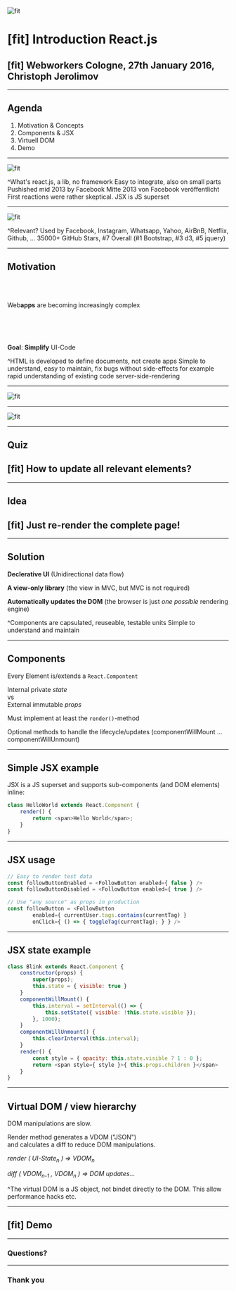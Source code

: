 ![fit](./react-logo-1000-transparent.png)

# [fit] Introduction **React.js**

## [fit] Webworkers Cologne, 27th January 2016, Christoph Jerolimov

---

## **Agenda**

1. Motivation & Concepts
2. Components & JSX
3. Virtuell DOM
4. Demo

---

![fit](./react-website.png)

^What's react.js, a lib, no framework
Easy to integrate, also on small parts
Pushished mid 2013 by Facebook
Mitte 2013 von Facebook veröffentlicht
First reactions were rather skeptical.
JSX is JS superset

---

![fit](./react-hype.jpg)

^Relevant?
Used by Facebook, Instagram, Whatsapp, Yahoo, AirBnB, Netflix, Github, ...
35000+ GitHub Stars, #7 Overall (#1 Bootstrap, #3 d3, #5 jquery)

---

## **Motivation**

<br/><br/>

Web**apps** are becoming increasingly complex

<br/><br/><br/>

**Goal**: **Simplify** UI-Code

^HTML is developed to define documents, not create apps
Simple to understand, easy to maintain, fix bugs without side-effects for example
rapid understanding of existing code
server-side-rendering

---

![fit](./davis-prismatic-example-01-before-cropped.png)

---

![fit](./davis-prismatic-example-02-after-cropped.png)

---

## **Quiz**

## [fit] How to update all relevant elements?

---

## **Idea**

## [fit] Just re-render the complete page!

---

## **Solution**

**Declerative UI**
(Unidirectional data flow)

**A view-only library**
(the view in MVC, but MVC is not required)

**Automatically updates the DOM**
(the browser is just *one possible* rendering engine)

^Components are capsulated, reuseable, testable units
Simple to understand and maintain

---

## **Components**

Every Element is/extends a `React.Compontent`

Internal private *state*<br/>vs<br/>External immutable *props*

Must implement at least the `render()`-method

Optional methods to handle the lifecycle/updates
(componentWillMount ... componentWillUnmount)

---

## **Simple JSX example**

JSX is a JS superset and supports sub-components (and DOM elements) inline:
<br/>

```javascript
class HelloWorld extends React.Component {
	render() {
		return <span>Hello World</span>;
	}
}
```

---

## **JSX usage**

```js
// Easy to render test data
const followButtonEnabled = <FollowButton enabled={ false } />
const followButtonDisabled = <FollowButton enabled={ true } />

// Use "any source" as props in production
const followButton = <FollowButton
		enabled={ currentUser.tags.contains(currentTag) }
		onClick={ () => { toggleTag(currentTag); } } />

```

---

## **JSX state example**

```js
class Blink extends React.Component {
	constructor(props) {
		super(props);
		this.state = { visible: true }
	}
	componentWillMount() {
		this.interval = setInterval(() => {
			this.setState({ visible: !this.state.visible });
		}, 1000);
	}
	componentWillUnmount() {
		this.clearInterval(this.interval);
	}
	render() {
		const style = { opacity: this.state.visible ? 1 : 0 };
		return <span style={ style }>{ this.props.children }</span>
	}
}
```

---

## **Virtual DOM / view hierarchy**

DOM manipulations are slow.

Render method generates a VDOM ("JSON")<br/>and calculates a diff to reduce DOM manipulations.
<br/>

*render ( UI-State<sub>n</sub> ) => VDOM<sub>n</sub>*
<br/>

*diff ( VDOM<sub>n-1</sub> , VDOM<sub>n</sub> ) => DOM updates...*

^The virtual DOM is a JS object, not bindet directly to the DOM.
This allow performance hacks etc.

---

## [fit] **Demo**

---

### **Questions?**

---

### **Thank you**
